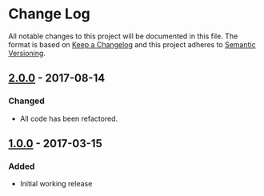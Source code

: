 # Change Log

All notable changes to this project will be documented in this file. The format
is based on [Keep a Changelog](http://keepachangelog.com/) and this project
adheres to [Semantic Versioning](http://semver.org/).

## [2.0.0] - 2017-08-14
### Changed
-   All code has been refactored.

## [1.0.0] - 2017-03-15
### Added
-   Initial working release

[2.0.0]: https://github.com/abactel/brainfoose/compare/v1.0.0...v2.0.0
[1.0.0]: https://github.com/abactel/brainfoose/releases/tag/V1.0.0
